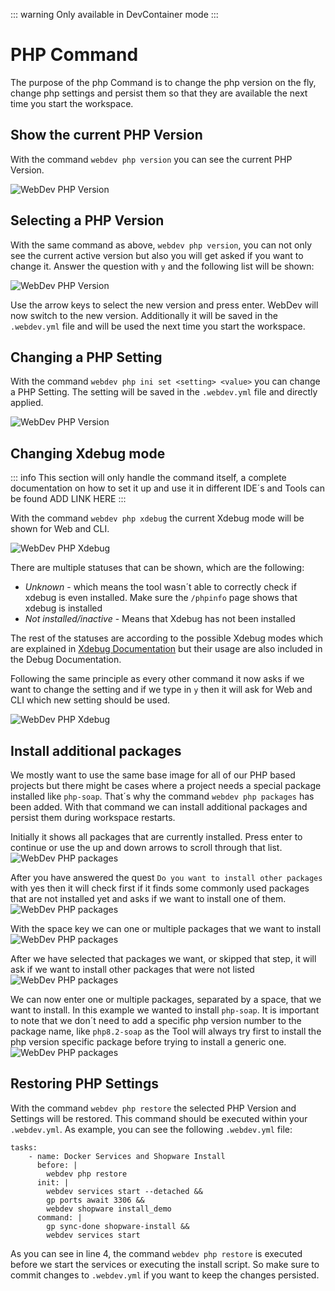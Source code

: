 ::: warning
Only available in DevContainer mode
:::

# PHP Command

The purpose of the php Command is to change the php version on the fly, change php settings and persist them so that they are available the next time you start the workspace.

## Show the current PHP Version
With the command `webdev php version` you can see the current PHP Version.

![WebDev PHP Version](./../../../assets/images/gpt_php_version1.jpg)

## Selecting a PHP Version
With the same command as above, `webdev php version`, you can not only see the current active version but also you will get asked if you want to change it. Answer the question with `y` and the following list will be shown:

![WebDev PHP Version](./../../../assets/images/gpt_php_version2.jpg)

Use the arrow keys to select the new version and press enter. WebDev will now switch to the new version. Additionally it will be saved in the `.webdev.yml` file and will be used the next time you start the workspace.

## Changing a PHP Setting
With the command `webdev php ini set <setting> <value>` you can change a PHP Setting. The setting will be saved in the `.webdev.yml` file and directly applied.

![WebDev PHP Version](./../../../assets/images/gpt_php_ini_set1.jpg)

## Changing Xdebug mode

::: info
This section will only handle the command itself, a complete documentation on how to set it up and use it in different IDE´s and Tools can be found ADD LINK HERE
:::

With the command `webdev php xdebug` the current Xdebug mode will be shown for Web and CLI.

![WebDev PHP Xdebug](./../../../assets/images/gpt_php_xdebug1.jpg)

There are multiple statuses that can be shown, which are the following:
- *Unknown* - which means the tool wasn´t able to correctly check if xdebug is even installed. Make sure the `/phpinfo` page shows that xdebug is installed
- *Not installed/inactive* - Means that Xdebug has not been installed

The rest of the statuses are according to the possible Xdebug modes which are explained in [Xdebug Documentation](https://xdebug.org/docs/all_settings#mode) but their usage are also included in the Debug Documentation.

Following the same principle as every other command it now asks if we want to change the setting and if we type in `y` then it will ask for Web and CLI which new setting should be used.

![WebDev PHP Xdebug](./../../../assets/images/gpt_php_xdebug2.jpg)

## Install additional packages

We mostly want to use the same base image for all of our PHP based projects but there might be cases where a project needs a special package installed like `php-soap`. That´s why the command `webdev php packages` has been added.
 With that command we can install additional packages and persist them during workspace restarts.

Initially it shows all packages that are currently installed. Press enter to continue or use the up and down arrows to scroll through that list.
![WebDev PHP packages](./../../../assets/images/gpt_php_packages1.jpg)

After you have answered the quest `Do you want to install other packages` with yes then it will check first if it finds some commonly used packages that are not installed yet and asks if we want to install one of them.
![WebDev PHP packages](./../../../assets/images/gpt_php_packages2.jpg)

With the space key we can one or multiple packages that we want to install
![WebDev PHP packages](./../../../assets/images/gpt_php_packages3.jpg)

After we have selected that packages we want, or skipped that step, it will ask if we want to install other packages that were not listed
![WebDev PHP packages](./../../../assets/images/gpt_php_packages4.jpg)

We can now enter one or multiple packages, separated by a space, that we want to install. In this example we wanted to install `php-soap`. It is important to note that we don´t need to add a specific php version number to the package name, like `php8.2-soap` as the Tool will always try first to install the php version specific package before trying to install a generic one.
![WebDev PHP packages](./../../../assets/images/gpt_php_packages5.jpg)

## Restoring PHP Settings

With the command `webdev php restore` the selected PHP Version and Settings will be restored. This command should be executed within your `.webdev.yml`. As example, you can see the following `.webdev.yml` file:

```yaml:line-numbers {1}
tasks:
    - name: Docker Services and Shopware Install
      before: |
        webdev php restore
      init: |
        webdev services start --detached &&
        gp ports await 3306 &&
        webdev shopware install_demo
      command: |
        gp sync-done shopware-install &&
        webdev services start
```

As you can see in line 4, the command `webdev php restore` is executed before we start the services or executing the install script. So make sure to commit changes to `.webdev.yml` if you want to keep the changes persisted.